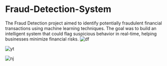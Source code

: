 # Fraud-Detection-System
The Fraud Detection project aimed to identify potentially fraudulent financial transactions using machine learning techniques. The goal was to build an intelligent system that could flag suspicious behavior in real-time, helping businesses minimize financial risks.
![df](https://github.com/user-attachments/assets/f08190cf-ece3-458a-854f-40eb7fd736cb)


![yt](https://github.com/user-attachments/assets/a2305ba8-d886-40eb-a1e5-bb235bd8921e)

![nj](https://github.com/user-attachments/assets/7eea3fb3-02d7-4985-9f0c-71454c4e8940)


